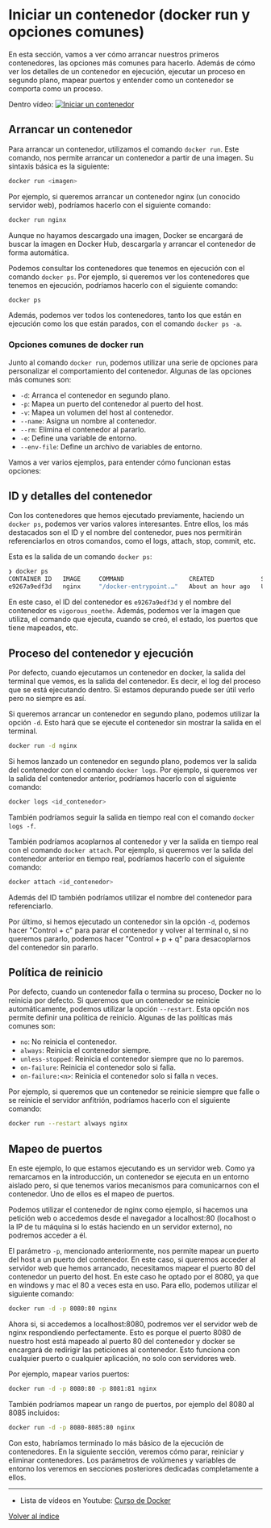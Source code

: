 # Iniciar un contenedor (docker run y opciones comunes)
En esta sección, vamos a ver cómo arrancar nuestros primeros contenedores, las opciones más comunes para hacerlo. Además de cómo ver los detalles de un contenedor en ejecución, ejecutar un proceso en segundo plano, mapear puertos y entender como un contenedor se comporta como un proceso.

Dentro vídeo:
[![Iniciar un contenedor](https://img.youtube.com/vi/HqHfKO6yz54/mqdefault.jpg)](https://youtu.be/HqHfKO6yz54)


## Arrancar un contenedor
Para arrancar un contenedor, utilizamos el comando `docker run`. Este comando, nos permite arrancar un contenedor a partir de una imagen. Su sintaxis básica es la siguiente:
```bash
docker run <imagen>
```

Por ejemplo, si queremos arrancar un contenedor nginx (un conocido servidor web), podríamos hacerlo con el siguiente comando:
```bash
docker run nginx
```

Aunque no hayamos descargado una imagen, Docker se encargará de buscar la imagen en Docker Hub, descargarla y arrancar el contenedor de forma automática.

Podemos consultar los contenedores que tenemos en ejecución con el comando `docker ps`. Por ejemplo, si queremos ver los contenedores que tenemos en ejecución, podríamos hacerlo con el siguiente comando:
```bash
docker ps
```

Además, podemos ver todos los contenedores, tanto los que están en ejecución como los que están parados, con el comando `docker ps -a`. 



### Opciones comunes de docker run 
Junto al comando `docker run`, podemos utilizar una serie de opciones para personalizar el comportamiento del contenedor. Algunas de las opciones más comunes son:
* `-d`: Arranca el contenedor en segundo plano.
* `-p`: Mapea un puerto del contenedor al puerto del host.
* `-v`: Mapea un volumen del host al contenedor.
* `--name`: Asigna un nombre al contenedor.
* `--rm`: Elimina el contenedor al pararlo.
* `-e`: Define una variable de entorno.
* `--env-file`: Define un archivo de variables de entorno.


Vamos a ver varios ejemplos, para entender cómo funcionan estas opciones:

## ID y detalles del contenedor
Con los contenedores que hemos ejecutado previamente, haciendo un `docker ps`, podemos ver varios valores interesantes. Entre ellos, los más destacados son el ID y el nombre del contenedor, pues nos permitirán referenciarlos en otros comandos, como el logs, attach, stop, commit, etc.

Esta es la salida de un comando `docker ps`:
```bash
❯ docker ps                                                                                        
CONTAINER ID   IMAGE     COMMAND                  CREATED             STATUS             PORTS     NAMES
e9267a9edf3d   nginx     "/docker-entrypoint.…"   About an hour ago   Up About an hour   80/tcp    vigorous_noether
```

En este caso, el ID del contenedor es `e9267a9edf3d` y el nombre del contenedor es `vigorous_noethe`. Además, podemos ver la imagen que utiliza, el comando que ejecuta, cuando se creó, el estado, los puertos que tiene mapeados, etc.


## Proceso del contenedor y ejecución
Por defecto, cuando ejecutamos un contenedor en docker, la salida del terminal que vemos, es la salida del contenedor. Es decir, el log del proceso que se está ejecutando dentro. Si estamos depurando puede ser útil verlo pero no siempre es así.

Si queremos arrancar un contenedor en segundo plano, podemos utilizar la opción `-d`. Esto hará que se ejecute el contenedor sin mostrar la salida en el terminal.
```bash
docker run -d nginx
```

Si hemos lanzado un contenedor en segundo plano, podemos ver la salida del contenedor con el comando `docker logs`. Por ejemplo, si queremos ver la salida del contenedor anterior, podríamos hacerlo con el siguiente comando:
```bash
docker logs <id_contenedor>
```

También podríamos seguir la salida en tiempo real con el comando `docker logs -f`. 

También podríamos acoplarnos al contenedor y ver la salida en tiempo real con el comando `docker attach`. Por ejemplo, si queremos ver la salida del contenedor anterior en tiempo real, podríamos hacerlo con el siguiente comando:
```bash
docker attach <id_contenedor>
```

Además del ID también podríamos utilizar el nombre del contenedor para referenciarlo.

Por último, si hemos ejecutado un contenedor sin la opción `-d`, podemos hacer "Control + c" para parar el contenedor y volver al terminal o, si no queremos pararlo, podemos hacer "Control + p + q" para desacoplarnos del contenedor sin pararlo.



## Política de reinicio
Por defecto, cuando un contenedor falla o termina su proceso, Docker no lo reinicia por defecto. Si queremos que un contenedor se reinicie automáticamente, podemos utilizar la opción `--restart`. Esta opción nos permite definir una política de reinicio. Algunas de las políticas más comunes son:
* `no`: No reinicia el contenedor.
* `always`: Reinicia el contenedor siempre.
* `unless-stopped`: Reinicia el contenedor siempre que no lo paremos.
* `on-failure`: Reinicia el contenedor solo si falla.
* `on-failure:<n>`: Reinicia el contenedor solo si falla n veces.

Por ejemplo, si queremos que un contenedor se reinicie siempre que falle o se reinicie el servidor anfitrión, podríamos hacerlo con el siguiente comando:
```bash
docker run --restart always nginx
```


## Mapeo de puertos
En este ejemplo, lo que estamos ejecutando es un servidor web. Como ya remarcamos en la introducción, un contenedor se ejecuta en un entorno aislado pero, si que tenemos varios mecanismos para comunicarnos con el contenedor. Uno de ellos es el mapeo de puertos.

Podemos utilizar el contenedor de nginx como ejemplo, si hacemos una petición web o accedemos desde el navegador a localhost:80 (localhost o la IP de tu máquina si lo estás haciendo en un servidor externo), no podremos acceder a él. 

El parámetro `-p`, mencionado anteriormente, nos permite mapear un puerto del host a un puerto del contenedor. En este caso, si queremos acceder al servidor web que hemos arrancado, necesitamos mapear el puerto 80 del contenedor un puerto del host. En este caso he optado por el 8080, ya que en windows y mac el 80 a veces esta en uso. Para ello, podemos utilizar el siguiente comando:
```bash
docker run -d -p 8080:80 nginx
```

Ahora si, si accedemos a localhost:8080, podremos ver el servidor web de nginx respondiendo perfectamente. Esto es porque el puerto 8080 de nuestro host está mapeado al puerto 80 del contenedor y docker se encargará de redirigir las peticiones al contenedor. Esto funciona con cualquier puerto o cualquier aplicación, no solo con servidores web.

Por ejemplo, mapear varios puertos:
```bash
docker run -d -p 8080:80 -p 8081:81 nginx
```

También podríamos mapear un rango de puertos, por ejemplo del 8080 al 8085 incluidos:
```bash
docker run -d -p 8080-8085:80 nginx
```


Con esto, habríamos terminado lo más básico de la ejecución de contenedores. En la siguiente sección, veremos cómo parar, reiniciar y eliminar contenedores. Los parámetros de volúmenes y variables de entorno los veremos en secciones posteriores dedicadas completamente a ellos.




---
* Lista de vídeos en Youtube: [Curso de Docker](https://www.youtube.com/playlist?list=PLQhxXeq1oc2n7YnjRhq7qVMzZWtDY7Zz0)

[Volver al índice](README.md#índice)